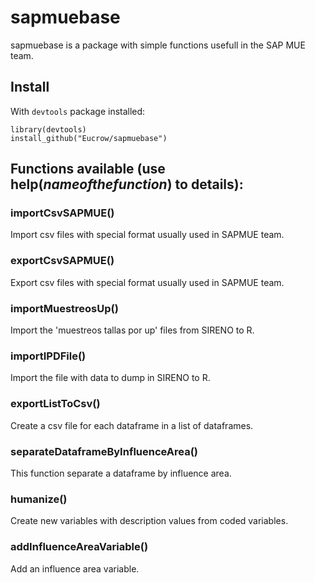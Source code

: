 # sapmuebase

sapmuebase is a package with simple functions usefull in the SAP MUE team.

## Install
With `devtools` package installed:
```
library(devtools)
install_github("Eucrow/sapmuebase")
```

## Functions available (use help(*nameofthefunction*) to details):
### importCsvSAPMUE()
Import csv files with special format usually used in SAPMUE team.
### exportCsvSAPMUE()
Export csv files with special format usually used in SAPMUE team.
### importMuestreosUp()
Import the 'muestreos tallas por up' files from SIRENO to R. 
### importIPDFile()
Import the file with data to dump in SIRENO to R.
### exportListToCsv()
Create a csv file for each dataframe in a list of dataframes.
### separateDataframeByInfluenceArea()
This function separate a dataframe by influence area.
### humanize()
Create new variables with description values from coded variables.
### addInfluenceAreaVariable()
Add an influence area variable.

